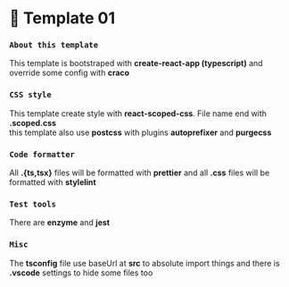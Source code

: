 # 📜 Template 01

### `About this template`
This template is bootstraped with **create-react-app (typescript)**
and override some config with **craco**

### `CSS style`
This template create style with **react-scoped-css**. File name end with **.scoped.css**  
this template also use **postcss** with plugins **autoprefixer** and **purgecss**

### `Code formatter`
All **.{ts,tsx}** files will be formatted with **prettier**
and all **.css** files will be formatted with **stylelint**

### `Test tools`
There are **enzyme** and **jest**

### `Misc`
The **tsconfig** file use baseUrl at **src** to absolute import things
and there is **.vscode** settings to hide some files too
